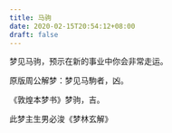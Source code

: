 ```yaml
---
title: 马驹
date: 2020-02-15T20:54:12+08:00
draft: false
---
```


梦见马驹，预示在新的事业中你会非常走运。

原版周公解梦：梦见马駒者，凶。

《敦煌本梦书》梦驹，吉。

此梦主生男必浚《梦林玄解》